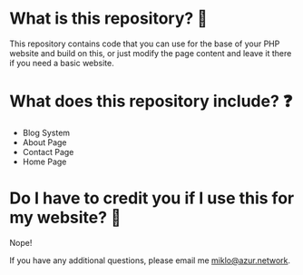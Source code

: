 # What is this repository? 🤔
This repository contains code that you can use for the base of your PHP website and build on this, or just modify the page content and leave it there if you need a basic website.

# What does this repository include? ❓
- Blog System
- About Page
- Contact Page
- Home Page

# Do I have to credit you if I use this for my website? 🤨
Nope!


If you have any additional questions, please email me [miklo@azur.network](mailto:miklo@azur.network).
